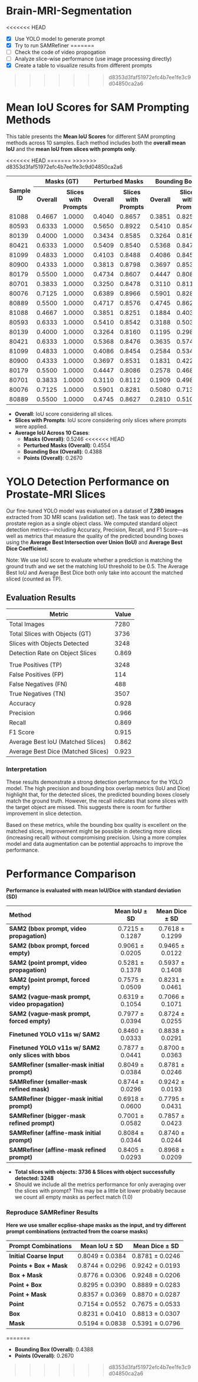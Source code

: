 # Brain-MRI-Segmentation


<<<<<<< HEAD
- [x] Use YOLO model to generate prompt
- [x] Try to run SAMRefiner
=======
- [ ] Check the code of video propogation
- [ ] Analyze slice-wise performance (use image processing directly)
- [x] Create a table to visualize results from different prompts
>>>>>>> d8353d3faf51972efc4b7ee1fe3c9d04850ca2a6


# Mean IoU Scores for SAM Prompting Methods

This table presents the **Mean IoU Scores** for different SAM prompting methods across 10 samples. Each method includes both the **overall mean IoU** and the **mean IoU from slices with prompts only**.

<table>
    <tr>
        <th rowspan="2">Sample ID</th>
        <th colspan="2">Masks (GT)</th>
        <th colspan="2">Perturbed Masks</th>
        <th colspan="2">Bounding Box</th>
        <th colspan="2">Points</th>
    </tr>
    <tr>
        <th>Overall</th>
        <th>Slices with Prompts</th>
        <th>Overall</th>
        <th>Slices with Prompts</th>
        <th>Overall</th>
        <th>Slices with Prompts</th>
        <th>Overall</th>
        <th>Slices with Prompts</th>
    </tr>
<<<<<<< HEAD
    <tr><td>81088</td><td>0.4667</td><td>1.0000</td><td>0.4040</td><td>0.8657</td><td>0.3851</td><td>0.8251</td><td>0.1884</td><td>0.4037</td></tr>
    <tr><td>80593</td><td>0.6333</td><td>1.0000</td><td>0.5650</td><td>0.8922</td><td>0.5410</td><td>0.8542</td><td>0.3188</td><td>0.5033</td></tr>
    <tr><td>80139</td><td>0.4000</td><td>1.0000</td><td>0.3434</td><td>0.8585</td><td>0.3264</td><td>0.8160</td><td>0.1195</td><td>0.2988</td></tr>
    <tr><td>80421</td><td>0.6333</td><td>1.0000</td><td>0.5409</td><td>0.8540</td><td>0.5368</td><td>0.8476</td><td>0.3635</td><td>0.5740</td></tr>
    <tr><td>81099</td><td>0.4833</td><td>1.0000</td><td>0.4103</td><td>0.8488</td><td>0.4086</td><td>0.8454</td><td>0.2584</td><td>0.5347</td></tr>
    <tr><td>80900</td><td>0.4333</td><td>1.0000</td><td>0.3813</td><td>0.8798</td><td>0.3697</td><td>0.8531</td><td>0.1831</td><td>0.4225</td></tr>
    <tr><td>80179</td><td>0.5500</td><td>1.0000</td><td>0.4734</td><td>0.8607</td><td>0.4447</td><td>0.8086</td><td>0.2578</td><td>0.4688</td></tr>
    <tr><td>80701</td><td>0.3833</td><td>1.0000</td><td>0.3250</td><td>0.8478</td><td>0.3110</td><td>0.8112</td><td>0.1909</td><td>0.4981</td></tr>
    <tr><td>80076</td><td>0.7125</td><td>1.0000</td><td>0.6389</td><td>0.8966</td><td>0.5901</td><td>0.8281</td><td>0.5080</td><td>0.7130</td></tr>
    <tr><td>80889</td><td>0.5500</td><td>1.0000</td><td>0.4717</td><td>0.8576</td><td>0.4745</td><td>0.8627</td><td>0.2810</td><td>0.5109</td></tr>
=======
    <tr><td>81088</td><td>0.4667</td><td>1.0000</td><td>0.3851</td><td>0.8251</td><td>0.1884</td><td>0.4037</td></tr>
    <tr><td>80593</td><td>0.6333</td><td>1.0000</td><td>0.5410</td><td>0.8542</td><td>0.3188</td><td>0.5033</td></tr>
    <tr><td>80139</td><td>0.4000</td><td>1.0000</td><td>0.3264</td><td>0.8160</td><td>0.1195</td><td>0.2988</td></tr>
    <tr><td>80421</td><td>0.6333</td><td>1.0000</td><td>0.5368</td><td>0.8476</td><td>0.3635</td><td>0.5740</td></tr>
    <tr><td>81099</td><td>0.4833</td><td>1.0000</td><td>0.4086</td><td>0.8454</td><td>0.2584</td><td>0.5347</td></tr>
    <tr><td>80900</td><td>0.4333</td><td>1.0000</td><td>0.3697</td><td>0.8531</td><td>0.1831</td><td>0.4225</td></tr>
    <tr><td>80179</td><td>0.5500</td><td>1.0000</td><td>0.4447</td><td>0.8086</td><td>0.2578</td><td>0.4688</td></tr>
    <tr><td>80701</td><td>0.3833</td><td>1.0000</td><td>0.3110</td><td>0.8112</td><td>0.1909</td><td>0.4981</td></tr>
    <tr><td>80076</td><td>0.7125</td><td>1.0000</td><td>0.5901</td><td>0.8281</td><td>0.5080</td><td>0.7130</td></tr>
    <tr><td>80889</td><td>0.5500</td><td>1.0000</td><td>0.4745</td><td>0.8627</td><td>0.2810</td><td>0.5109</td></tr>
>>>>>>> d8353d3faf51972efc4b7ee1fe3c9d04850ca2a6
</table>


- **Overall**: IoU score considering all slices.
- **Slices with Prompts**: IoU score considering only slices where prompts were applied.
- **Average IoU Across 10 Cases**:
  - **Masks (Overall)**: 0.5246
<<<<<<< HEAD
  - **Perturbed Masks (Overall)**: 0.4554
  - **Bounding Box (Overall)**: 0.4388
  - **Points (Overall)**: 0.2670


# YOLO Detection Performance on Prostate-MRI Slices

Our fine-tuned YOLO model was evaluated on a dataset of **7,280 images** extracted from 3D MRI scans (validation set). The task was to detect the prostate region as a single object class. We computed standard object detection metrics—including Accuracy, Precision, Recall, and F1 Score—as well as metrics that measure the quality of the predicted bounding boxes using the **Average Best Intersection over Union (IoU)** and **Average Best Dice Coefficient**.

Note: We use IoU score to evaluate whether a prediction is matching the ground truth and we set the matching IoU threshold to be 0.5. The Average Best IoU and Average Best Dice both only take into account the matched sliced (counted as TP).

## Evaluation Results

| **Metric**                        | **Value** |
|-----------------------------------|-----------|
| Total Images                      | 7280      |
| Total Slices with Objects (GT)    | 3736      |
| Slices with Objects Detected      | 3248      |
| Detection Rate on Object Slices   | 0.869     |
|                                   |           |
| True Positives (TP)               | 3248      |
| False Positives (FP)              | 114       |
| False Negatives (FN)              | 488       |
| True Negatives (TN)               | 3507      |
| Accuracy                          | 0.928     |
| Precision                         | 0.966     |
| Recall                            | 0.869     |
| F1 Score                          | 0.915     |
| Average Best IoU (Matched Slices) | 0.862     |
| Average Best Dice (Matched Slices)| 0.923     |


### Interpretation

These results demonstrate a strong detection performance for the YOLO model. The high precision and bounding box overlap metrics (IoU and Dice) highlight that, for the detected slices, the predicted bounding boxes closely match the ground truth. However, the recall indicates that some slices with the target object are missed. This suggests there is room for further improvement in slice detection.
 
Based on these metrics, while the bounding box quality is excellent on the matched slices, improvement might be possible in detecting more slices (increasing recall) without compromising precision. Using a more complex model and data augmentation can be potential approachs to improve the performance.



# Performance Comparison

**Performance is evaluated with mean IoU/Dice with standard deviation (SD)**

| Method                                                     | Mean IoU ± SD   | Mean Dice ± SD  |
|:-----------------------------------------------------------|:---------------:|:---------------:|
| **SAM2 (bbox prompt, video propagation)**                  | 0.7215 ± 0.1287 | 0.7618 ± 0.1299 |
| **SAM2 (bbox prompt, forced empty)**                       | 0.9061 ± 0.0205 | 0.9465 ± 0.0122 |
| **SAM2 (point prompt, video propagation)**                 | 0.5281 ± 0.1378 | 0.5937 ± 0.1408 |
| **SAM2 (point prompt, forced empty)**                      | 0.7575 ± 0.0509 | 0.8231 ± 0.0461 |
| **SAM2 (vague‑mask prompt, video propagation)**            | 0.6319 ± 0.1054 | 0.7066 ± 0.1071 |
| **SAM2 (vague‑mask prompt, forced empty)**                 | 0.7977 ± 0.0394 | 0.8724 ± 0.0255 |
| **Finetuned YOLO v11s w/ SAM2**                            | 0.8460 ± 0.0333 | 0.8838 ± 0.0291 |
| **Finetuned YOLO v11s w/ SAM2 only slices with bbos**      | 0.7877 ± 0.0441 | 0.8700 ± 0.0363 |
| **SAMRefiner (smaller‑mask initial prompt)**               | 0.8049 ± 0.0384 | 0.8781 ± 0.0246 |
| **SAMRefiner (smaller‑mask refined mask)**                 | 0.8744 ± 0.0296 | 0.9242 ± 0.0193 |
| **SAMRefiner (bigger-mask initial prompt)**                | 0.6918 ± 0.0600 | 0.7795 ± 0.0431 |
| **SAMRefiner (bigger-mask refined prompt)**                | 0.7001 ± 0.0582 | 0.7857 ± 0.0423 |
| **SAMRefiner (affine-mask initial prompt)**                | 0.8084 ± 0.0344 | 0.8740 ± 0.0244 |
| **SAMRefiner (affine-mask refined prompt)**                | 0.8405 ± 0.0293 | 0.8968 ± 0.0209 |

- **Total slices with objects: 3736 & Slices with object successfully detected: 3248**  
- Should we include all the metrics performance for only averaging over the slices with prompt?
This may be a little bit lower probably because we count all empty masks as perfect match (1.0)



### Reproduce SAMRefiner Results

**Here we use smaller ecplise-shape masks as the input, and try different prompt combinations (extracted from the coarse masks)**


| Prompt Combinations                                        | Mean IoU ± SD   | Mean Dice ± SD  |
|:-----------------------------------------------------------|:---------------:|:---------------:|
| **Initial Coarse Input**                                   | 0.8049 ± 0.0384 | 0.8781 ± 0.0246 |
| **Points + Box + Mask**                                    | 0.8744 ± 0.0296 | 0.9242 ± 0.0193 |
| **Box + Mask**                                             | 0.8776 ± 0.0306 | 0.9248 ± 0.0206 |
| **Point + Box**                                            | 0.8295 ± 0.0390 | 0.8889 ± 0.0283 |
| **Point + Mask**                                           | 0.8357 ± 0.0369 | 0.8870 ± 0.0287 |
| **Point**                                                  | 0.7154 ± 0.0552 | 0.7675 ± 0.0533 |
| **Box**                                                    | 0.8231 ± 0.0410 | 0.8813 ± 0.0307 |
| **Mask**                                                   | 0.5194 ± 0.0838 | 0.5391 ± 0.0796 |
=======
  - **Bounding Box (Overall)**: 0.4388
  - **Points (Overall)**: 0.2670
>>>>>>> d8353d3faf51972efc4b7ee1fe3c9d04850ca2a6
